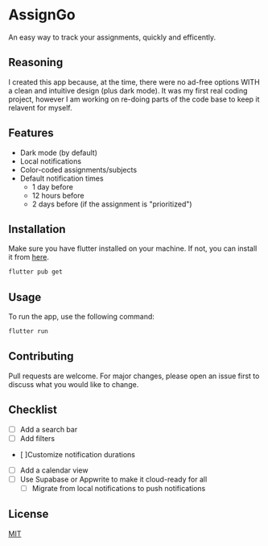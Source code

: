 # AssignGo
An easy way to track your assignments, quickly and efficently.

## Reasoning
I created this app because, at the time, there were no ad-free options WITH a clean and intuitive design (plus dark mode). It was my first real coding project, however I am working on re-doing parts of the code base to keep it relavent for myself. 

## Features
- Dark mode (by default)
- Local notifications
- Color-coded assignments/subjects
- Default notification times
    - 1 day before
    - 12 hours before
    - 2 days before (if the assignment is "prioritized")

## Installation
Make sure you have flutter installed on your machine. If not, you can install it from [here](https://flutter.dev/docs/get-started/install).
```bash
flutter pub get
```

## Usage    
To run the app, use the following command:
```dart
flutter run
```

## Contributing
Pull requests are welcome. For major changes, please open an issue first to discuss what you would like to change.

## Checklist
- [ ] Add a search bar
- [ ] Add filters
- [ ]Customize notification durations
- [ ] Add a calendar view
- [ ] Use Supabase or Appwrite to make it cloud-ready for all
    - [ ] Migrate from local notifications to push notifications

## License
[MIT](https://choosealicense.com/licenses/mit/)